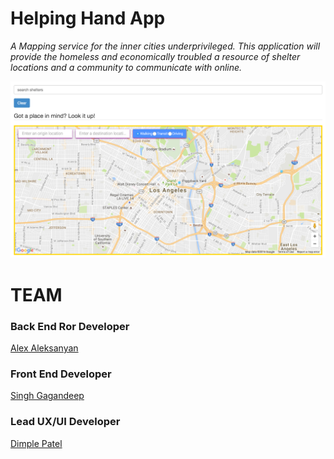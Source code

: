 # Helping Hand App

<i>A Mapping service for the inner cities underprivileged.
This application will provide the homeless and economically 
troubled a resource of shelter locations and a community to 
communicate with online.</i>

![screenshot](app/assets/images/Couch_Landing_Page.png)

# TEAM 

### Back End Ror Developer
<a href="alex1100.software">Alex Aleksanyan</a> 
<br/>
### Front End Developer
<a href="www.singhgallery.com">Singh Gagandeep</a>
<br/>
### Lead UX/UI Developer
<a href="#">Dimple Patel</a>
